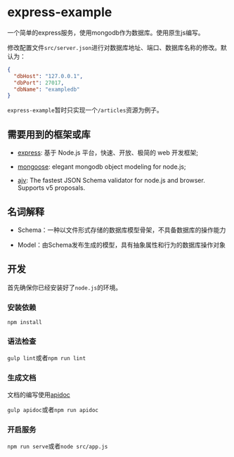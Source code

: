 # express-example

一个简单的express服务，使用mongodb作为数据库。使用原生js编写。

修改配置文件`src/server.json`进行对数据库地址、端口、数据库名称的修改。默认为：
```json
{
  "dbHost": "127.0.0.1",
  "dbPort": 27017,
  "dbName": "exampledb"
}
```

`express-example`暂时只实现一个`/articles`资源为例子。

## 需要用到的框架或库

- [express](http://www.expressjs.com.cn/): 基于 Node.js 平台，快速、开放、极简的 web 开发框架;

- [mongoose](http://mongoosejs.com/): elegant mongodb object modeling for node.js;

- [ajv](https://github.com/epoberezkin/ajv): The fastest JSON Schema validator for node.js and browser. Supports v5 proposals.

## 名词解释

- Schema：一种以文件形式存储的数据库模型骨架，不具备数据库的操作能力

- Model：由Schema发布生成的模型，具有抽象属性和行为的数据库操作对象

## 开发

首先确保你已经安装好了`node.js`的环境。

### 安装依赖

`npm install`

### 语法检查

`gulp lint`或者`npm run lint`

### 生成文档

文档的编写使用[apidoc](http://apidocjs.com/)

`gulp apidoc`或者`npm run apidoc`

### 开启服务

`npm run serve`或者`node src/app.js`